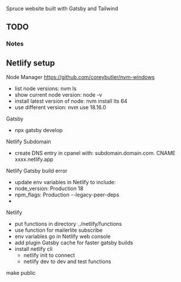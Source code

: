 Spruce website built with Gatsby and Tailwind

## TODO

### Notes

## Netlify setup

Node Manager
https://github.com/coreybutler/nvm-windows

- list node versions: nvm ls
- show current node version: node -v
- install latest version of node: nvm install lts 64
- use different version: nvm use 18.16.0

Gatsby

- npx gatsby develop

Netlify Subdomain

- create DNS entry in cpanel with: subdomain.domain.com. CNAME xxxx.netlify.app

Netlify Gatsby build error

- update env variables in Netlify to include:
- node_version: Production 18
- npm_flags: Production --legacy-peer-deps
-

Netlify

- put functions in directory ../netlify/functions
- use function for mailerlite subscribe
- env variables go in Netlify web console
- add plugin Gatsby cache for faster gatsby builds
- install netlify cli
  - netlify init to connect
  - netlify dev to dev and test functions

make public
